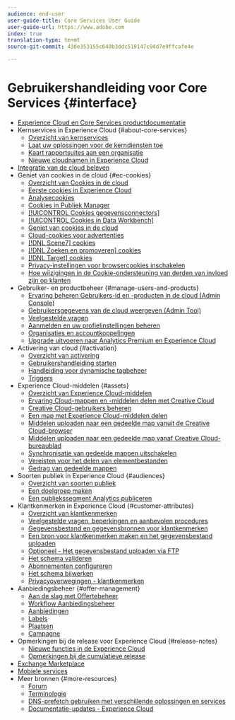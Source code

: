 ```yaml
---
audience: end-user
user-guide-title: Core Services User Guide
user-guide-url: https://www.adobe.com
index: true
translation-type: tm+mt
source-git-commit: 43de353155c640b3ddc519147c94d7e9ffcafe4e

---
```



# Gebruikershandleiding voor Core Services {#interface}

+ [Experience Cloud en Core Services productdocumentatie](experience-cloud.md)
+ Kernservices in Experience Cloud {#about-core-services}
   + [Overzicht van kernservices](core-services-landing.md)
   + [Laat uw oplossingen voor de kerndiensten toe](core-services/core-services.md)
   + [Kaart rapportsuites aan een organisatie](core-services/report-suite-mapping.md)
   + [Nieuwe cloudnamen in Experience Cloud](solutions-core-services.md)
+ [Integratie van de cloud beleven](marketing-cloud-integrations.md)
+ Geniet van cookies in de cloud {#ec-cookies}
   + [Overzicht van Cookies in de cloud](cookies/cookies-privacy.md)
   + [Eerste cookies in Experience Cloud](cookies/cookies-first-party.md)
   + [Analysecookies](cookies/cookies-analytics.md)
   + [Cookies in Publiek Manager](cookies/cookies-am.md)
   + [[!UICONTROL Cookies gegevensconnectors]](cookies/cookies-dc.md)
   + [[!UICONTROL Cookies in Data Workbench]](cookies/cookies-insight.md)
   + [Geniet van cookies in de cloud](cookies/cookies-mc.md)
   + [Cloud-cookies voor advertenties](cookies/cookies-advertising-cloud.md)
   + [[!DNL Scene7] cookies](cookies/cookies-s7.md)
   + [[!DNL Zoeken en promoveren] cookies](cookies/cookies-snp.md)
   + [[!DNL Target] cookies](cookies/cookies-target.md)
   + [Privacy-instellingen voor browsercookies inschakelen](cookies/browser-cookie-settings.md)
   + [Hoe wijzigingen in de Cookie-ondersteuning van derden van invloed zijn op klanten](cookies/cookies-thirdparty.md)
+ Gebruiker- en productbeheer {#manage-users-and-products}
   + [Ervaring beheren Gebruikers-id en -producten in de cloud (Admin Console)](admin-getting-started/admin-getting-started.md)
   + [Gebruikersgegevens van de cloud weergeven (Admin Tool)](admin-getting-started/admin-tool-experience-cloud.md)
   + [Veelgestelde vragen](admin-getting-started/faq.md)
   + [Aanmelden en uw profielinstellingen beheren](admin-getting-started/getting-started-experience-cloud.md)
   + [Organisaties en accountkoppelingen](admin-getting-started/organizations.md)
   + [Upgrade uitvoeren naar Analytics Premium en Experience Cloud](admin-getting-started/upgrade-to-analytics-premium.md)
+ Activering van cloud {#activation}
   + [Overzicht van activering](activation/activation.md)
   + [Gebruikershandleiding starten](https://docs.adobe.com/content/help/en/launch/using/overview.html)
   + [Handleiding voor dynamische tagbeheer](https://docs.adobe.com/content/help/en/dtm/using/dtm-home.html)
   + [Triggers](activation/triggers.md)
+ Experience Cloud-middelen {#assets}
   + [Overzicht van Experience Cloud-middelen](experience-cloud-assets/experience-cloud-assets.md)
   + [Ervaring Cloud-mappen en -middelen delen met Creative Cloud](experience-cloud-assets/creative-cloud.md)
   + [Creative Cloud-gebruikers beheren](experience-cloud-assets/t-admin-add-cc-user.md)
   + [Een map met Experience Cloud-middelen delen](experience-cloud-assets/t-share-creative-cloud.md)
   + [Middelen uploaden naar een gedeelde map vanuit de Creative Cloud-browser](experience-cloud-assets/t-upload-asset-cc.md)
   + [Middelen uploaden naar een gedeelde map vanaf Creative Cloud-bureaublad](experience-cloud-assets/t-cc-asset-upload-thor.md)
   + [Synchronisatie van gedeelde mappen uitschakelen](experience-cloud-assets/t-disable-asset-sync.md)
   + [Vereisten voor het delen van elementbestanden](experience-cloud-assets/assets-file-reqs.md)
   + [Gedrag van gedeelde mappen](experience-cloud-assets/asset-behavior.md)
+ Soorten publiek in Experience Cloud {#audiences}
   + [Overzicht van soorten publiek](audience-library/audience-library.md)
   + [Een doelgroep maken](audience-library/t-audience-create.md)
   + [Een publiekssegment Analytics publiceren](audience-library/t-publish-audience-segment.md)
+ Klantkenmerken in Experience Cloud {#customer-attributes}
   + [Overzicht van klantkenmerken](attributes/attributes.md)
   + [Veelgestelde vragen, beperkingen en aanbevolen procedures](attributes/faq-crs.md)
   + [Gegevensbestand en gegevensbronnen voor klantkenmerken](attributes/crs-data-file.md)
   + [Een bron voor klantkenmerken maken en het gegevensbestand uploaden](attributes/t-crs-usecase.md)
   + [Optioneel - Het gegevensbestand uploaden via FTP](attributes/t-upload-attributes-ftp.md)
   + [Het schema valideren](attributes/validate-schema.md)
   + [Abonnementen configureren](attributes/subscription.md)
   + [Het schema bijwerken](attributes/t-update-schema.md)
   + [Privacyoverwegingen - klantkenmerken](attributes/privacy-mac.md)
+ Aanbiedingsbeheer {#offer-management}
   + [Aan de slag met Offertebeheer](offer-management/getting-started.md)
   + [Workflow Aanbiedingsbeheer](offer-management/offer-management-workflow.md)
   + [Aanbiedingen](offer-management/offers.md)
   + [Labels](offer-management/labels.md)
   + [Plaatsen](offer-management/placements.md)
   + [Campagne](offer-management/campaign.md)
+ Opmerkingen bij de release voor Experience Cloud {#release-notes}
   + [Nieuwe functies in de Experience Cloud](https://docs.adobe.com/content/help/en/release-notes/experience-cloud/current.html)
   + [Opmerkingen bij de cumulatieve release](marketing-cloud-interface/release-notes.md)
+ [Exchange Marketplace](exchange.md)
+ [Mobiele services](https://docs.adobe.com/content/help/en/mobile-services/using/home.html)
+ Meer bronnen {#more-resources}
   + [Forum](https://forums.adobe.com/community/experience-cloud)
   + [Terminologie](terms.md)
   + [DNS-prefetch gebruiken met verschillende oplossingen en services](dns-prefetch.md)
   + [Documentatie-updates - Experience Cloud](doc-updates.md)
